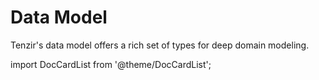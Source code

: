 # Data Model

Tenzir's data model offers a rich set of types for deep domain modeling.

import DocCardList from '@theme/DocCardList';

<DocCardList />
